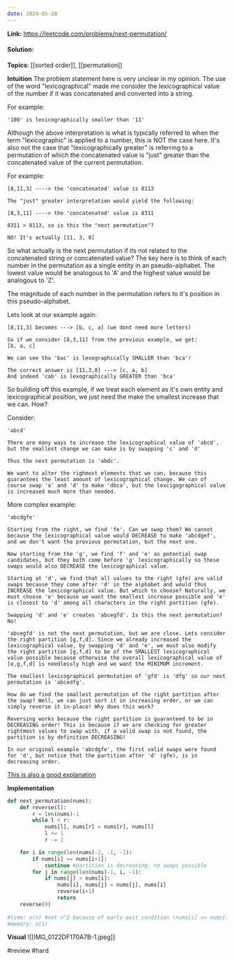 ```yaml
---
date: 2024-05-28
---
```

**Link:** https://leetcode.com/problems/next-permutation/
#### Solution:

**Topics**: [[sorted order]], [[permutation]]

**Intuition**
The problem statement here is very unclear in my opinion. The use of the word "lexicographical" made me consider the lexicographical value of the number if it was concatenated and converted into a string.  

For example:
```
'100' is lexicographically smaller than '11'
```

Although the above interpretation is what is typically referred to when the term "lexicographic" is applied to a number, this is NOT the case here. It's also not the case that "lexicographically greater"  is referring to a permutation of which the concatenated value is "just" greater than the concatenated value of the current permutation.

For example:
```
[8,11,3] ----> the 'concatenated' value is 8113

The "just" greater interpretation would yield the following:

[8,3,11] ----> the 'concatenated' value is 8311

8311 > 8113, so is this the "next permutation"?

NO! It's actually [11, 3, 8]
```

So what actually is the next permutation if its not related to the concatenated string or concatenated value? The key here is to think of each number in the permutation as a single entity in an pseudo-alphabet. The lowest value would be analogous to 'A' and the highest value would be analogous to 'Z'. 

The magnitude of each number in the permutation refers to it's position in this pseudo-alphabet. 

Lets look at our example again:
```
[8,11,3] becomes ---> [b, c, a] (we dont need more letters)

So if we consider [8,3,11] from the previous example, we get:
[b, a, c]

We can see tha 'bac' is lexographically SMALLER than 'bca'!

The correct answer is [11,3,8] ---> [c, a, b]
And indeed 'cab' is lexographically GREATER than 'bca'
```

So building off this example, if we treat each element as it's own entity and lexicographical position, we just need the make the smallest increase that we can. How?

Consider:
```
'abcd'

There are many ways to increase the lexicographical value of 'abcd', but the smallest change we can make is by swapping 'c' and 'd'

Thus the next permutation is 'abdc'. 

We want to alter the righmost elements that we can, because this guarantees the least amount of lexicographical change. We can of course swap 'a' and 'd' to make 'dbca', but the lexcigographical value is increased much more than needed. 
```

More complex example:
```
'abcdgfe'

Starting from the right, we find 'fe'. Can we swap them? We cannot because the lexicographical value would DECREASE to make 'abcdgef', and we don't want the previous permutation, but the next one. 

Now starting from the 'g', we find 'f' and 'e' as potential swap candidates, but they both come before 'g' lexicographically so these swaps would also DECREASE the lexicographical value. 

Starting at 'd', we find that all values to the right (gfe) are valid swaps because they come after 'd' in the alphabet and would thus INCREASE the lexicographical value. But which to choose? Naturally, we must choose 'e' because we want the smallest increase possible and 'e' is closest to 'd' among all characters in the right partition (gfe). 

Swapping 'd' and 'e' creates 'abcegfd'. Is this the next permutation? No!

'abcegfd' is not the next permutation, but we are close. Lets consider the right partition [g,f,d]. Since we already increased the lexicographical value, by swapping 'd' and 'e', we must also modify the right partition [g,f,d] to be of the SMALLEST lexicographical value possible because otherwise the overall lexicographical value of [e,g,f,d] is needlessly high and we want the MINIMUM increment. 

The smallest lexicographical permutation of 'gfd' is 'dfg' so our next permutation is 'abcedfg'.

How do we find the smallest permutation of the right partition after the swap? Well, we can just sort it in increasing order, or we can simply reverse it in-place! Why does this work?

Reversing works because the right partition is guaranteed to be in DECREASING order! This is because if we are checking for greater rightmost values to swap with, if a valid swap is not found, the partition is by definition DECREASING!

In our original example 'abcdgfe', the first valid swaps were found for 'd', but notice that the partition after 'd' (gfe), is in decreasing order. 
```

[This is also a good explanation](https://www.nayuki.io/page/next-lexicographical-permutation-algorithm)

**Implementation**
```python
def next_permutation(nums):
	def reverse(l):
		r = len(nums)-1
		while l < r:
			nums[l], nums[r] = nums[r], nums[l]
			l += 1
			r -= 1

	for i in range(len(nums)-2, -1, -1):
		if nums[i] >= nums[i+1]:
			continue #partition is decreasing, no swaps possible
		for j in range(len(nums)-1, i, -1):
			if nums[j] > nums[i]:
				nums[i], nums[j] = nums[j], nums[i]
				reverse(i+1)
				return
	reverse(0)
	
#time: o(n) #not n^2 because of early exit condition (nums[i] <= nums[i+1])
#memory: o(1)
```

**Visual** 
![[IMG_0122DF170A7B-1.jpeg]]

#review 
#hard 

